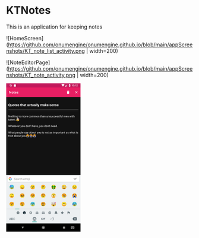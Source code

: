 # KTNotes

This is an application for keeping notes


![HomeScreen](https://github.com/onumengine/onumengine.github.io/blob/main/appScreenshots/KT_note_list_activity.png | width=200)

![NoteEditorPage](https://github.com/onumengine/onumengine.github.io/blob/main/appScreenshots/KT_note_activity.png | width=200)

<img src="https://github.com/onumengine/onumengine.github.io/blob/main/appScreenshots/KT_note_activity.png" alt="NoteEditorPage" width="200">
